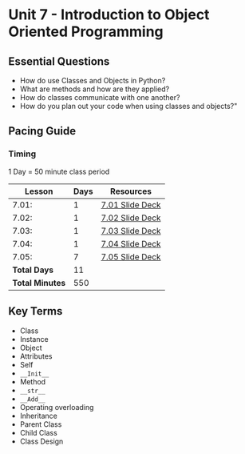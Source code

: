 # Unit 7 - Introduction to Object Oriented Programming

## Essential Questions

* How do use Classes and Objects in Python?
* What are methods and how are they applied?
* How do classes communicate with one another?
* How do you plan out your code when using classes and objects?"

## Pacing Guide

### Timing

1 Day = 50 minute class period

| Lesson | Days | Resources|
| ------ | -------------- | ---------|
| 7.01: | 1 | [7.01 Slide Deck][] |
| 7.02: | 1 | [7.02 Slide Deck][] |
| 7.03: | 1 | [7.03 Slide Deck][] |
| 7.04: | 1 | [7.04 Slide Deck][] |
| 7.05: | 7 | [7.05 Slide Deck][] |
| **Total Days** | 11 | |
| **Total Minutes** | 550 | |

## Key Terms

* Class
* Instance
* Object
* Attributes
* Self
* `__Init__`
* Method
* `__str__`
* `__Add__`
* Operating overloading
* Inheritance
* Parent Class
* Child Class
* Class Design

[7.01 Slide Deck]: https://github.com/TEALSK12/2nd-semester-introduction-to-computer-science/raw/master/units/7_unit/slidedecks/Intro%20Python%207.01%20TEALS.pptx
[7.02 Slide Deck]: https://github.com/TEALSK12/2nd-semester-introduction-to-computer-science/raw/master/units/7_unit/slidedecks/Intro%20Python%207.02%20TEALS.pptx
[7.03 Slide Deck]: https://github.com/TEALSK12/2nd-semester-introduction-to-computer-science/raw/master/units/7_unit/slidedecks/Intro%20Python%207.03%20TEALS.pptx
[7.04 Slide Deck]: https://github.com/TEALSK12/2nd-semester-introduction-to-computer-science/raw/master/units/7_unit/slidedecks/Intro%20Python%207.04%20TEALS.pptx
[7.05 Slide Deck]: https://github.com/TEALSK12/2nd-semester-introduction-to-computer-science/raw/master/units/7_unit/slidedecks/Intro%20Python%207.05%20TEALS.pptx
